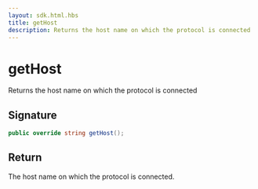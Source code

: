 ```yaml
---
layout: sdk.html.hbs
title: getHost
description: Returns the host name on which the protocol is connected
---
```


# getHost

Returns the host name on which the protocol is connected

## Signature

```csharp
public override string getHost();

```

## Return

The host name on which the protocol is connected.
